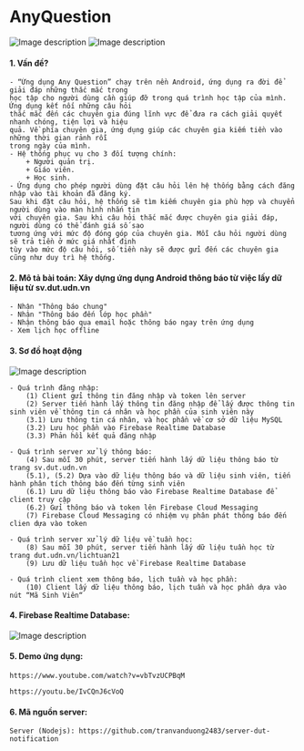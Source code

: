 # AnyQuestion


![Image description](https://github.com/tranvanduong2483/AnyQuestion/tree/master/image/1.png) ![Image description](https://github.com/tranvanduong2483/AnyQuestion/tree/master/image/2.png)



#### 1. Vấn đề?

    - “Ứng dụng Any Question” chạy trên nền Android, ứng dụng ra đời để giải đáp những thắc mắc trong
    học tập cho người dùng cần giúp đỡ trong quá trình học tập của mình. Ứng dụng kết nối những câu hỏi
    thắc mắc đến các chuyên gia đúng lĩnh vực để đưa ra cách giải quyết nhanh chóng, tiện lợi và hiệu
    quả. Về phía chuyên gia, ứng dụng giúp các chuyên gia kiếm tiền vào những thời gian rảnh rỗi
    trong ngày của mình.
    - Hệ thống phục vụ cho 3 đối tượng chính:
        + Người quản trị.
        + Giáo viên.
        + Học sinh.
    - Ứng dụng cho phép người dùng đặt câu hỏi lên hệ thống bằng cách đăng nhập vào tài khoản đã đăng ký.
    Sau khi đặt câu hỏi, hệ thống sẽ tìm kiếm chuyên gia phù hợp và chuyển người dùng vào màn hình nhắn tin
    với chuyên gia. Sau khi câu hỏi thắc mắc được chuyên gia giải đáp, người dùng có thể đánh giá số sao
    tương ứng với mức độ đóng góp của chuyên gia. Mỗi câu hỏi người dùng sẽ trả tiền ở mức giá nhất định
    tùy vào mức độ câu hỏi, số tiền này sẽ được gửi đến các chuyên gia cũng như duy trì hệ thống.


#### 2. Mô tả bài toán: Xây dựng ứng dụng Android thông báo từ việc lấy dữ liệu từ sv.dut.udn.vn
    - Nhận "Thông báo chung"
    - Nhận "Thông báo đến lớp học phần"
    - Nhận thông báo qua email hoặc thông báo ngay trên ứng dụng
    - Xem lịch học offline

#### 3. Sơ đồ hoạt động

![Image description](https://github.com/tranvanduong2483/NotificationDUT/blob/master/image/5.png?s=50)

    - Quá trình đăng nhập:
        (1) Client gửi thông tin đăng nhập và token lên server
        (2) Server tiến hành lấy thông tin đăng nhập để lấy được thông tin sinh viên về thông tin cá nhân và học phần của sinh viên này
        (3.1) Lưu thông tin cá nhân, và học phần về cơ sở dữ liệu MySQL
        (3.2) Lưu học phần vào Firebase Realtime Database
        (3.3) Phản hồi kết quả đăng nhập

    - Quá trình server xử lý thông báo:
        (4) Sau mỗi 30 phút, server tiến hành lấy dữ liệu thông báo từ trang sv.dut.udn.vn
        (5.1), (5.2) Dựa vào dữ liệu thông báo và dữ liệu sinh viên, tiến hành phân tích thông báo đến từng sinh viên
        (6.1) Lưu dữ liệu thông báo vào Firebase Realtime Database để client truy cập
        (6.2) Gửi thông báo và token lên Firebase Cloud Messaging
        (7) Firebase Cloud Messaging có nhiệm vụ phân phát thông báo đến clien dựa vào token

    - Quá trình server xử lý dữ liệu về tuần học:
        (8) Sau mỗi 30 phút, server tiến hành lấy dữ liệu tuần học từ trang dut.udn.vn/lichtuan21
        (9) Lưu dữ liệu tuần học về Firebase Realtime Database

    - Quá trình client xem thông báo, lịch tuần và học phần:
        (10) Client lấy dữ liệu thông báo, lịch tuần và học phần dựa vào nút “Mã Sinh Viên“

#### 4. Firebase Realtime Database:

![Image description](https://github.com/tranvanduong2483/NotificationDUT/blob/master/image/6.png)

#### 5. Demo ứng dụng:

    https://www.youtube.com/watch?v=vbTvzUCPBqM

    https://youtu.be/IvCQnJ6cVoQ

#### 6. Mã nguồn server:

    Server (Nodejs): https://github.com/tranvanduong2483/server-dut-notification

 

